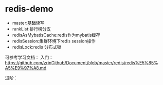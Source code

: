 # redis-demo
- master:基础读写
- rankList:排行榜分支
- redisAsMybatisCache:redis作为mybatis缓存
- redisSession:集群环境下redis session操作
- redisLock:redis 分布式锁

可参考学习文档：
入门：
https://github.com/zrinGithub/Document/blob/master/redis/redis%E5%85%A5%E9%97%A8.md

进阶：
